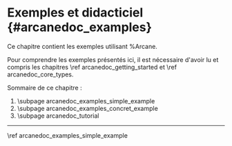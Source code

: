 # Exemples et didacticiel {#arcanedoc_examples}

Ce chapitre contient les exemples utilisant %Arcane.

Pour comprendre les exemples présentés ici, il est nécessaire 
d'avoir lu et compris les chapitres \ref arcanedoc_getting_started et
\ref arcanedoc_core_types.

Sommaire de ce chapitre :
1. \subpage arcanedoc_examples_simple_example
2. \subpage arcanedoc_examples_concret_example
3. \subpage arcanedoc_tutorial

____

<div class="section_buttons">
<span class="next_section_button">
\ref arcanedoc_examples_simple_example
</span>
</div>